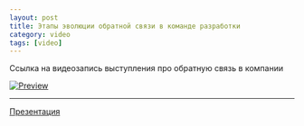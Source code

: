 ```yaml
---
layout: post
title: Этапы эволюции обратной связи в команде разработки
category: video
tags: [video]
---
```


Ссылка на видеозапись выступления про обратную связь в компании

[![Preview](http://img.youtube.com/vi/UO6tUOVGmUs/0.jpg)](http://www.youtube.com/watch?v=UO6tUOVGmUs)

---

[Презентация](https://drive.google.com/file/d/1TcoMIJnS2v8QWBnAmvVgNqp0ic1c6DBH/view)

